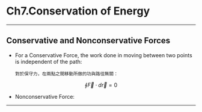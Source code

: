 # Ch7.Conservation of Energy

---

## Conservative and Nonconservative Forces

* For a Conservative Force, the work done in moving between two points is independent of the path:

  `對於保守力，在兩點之間移動所做的功與路徑無關：`

$$\oint \vec{F} \cdot d \vec{r}=0$$

* Nonconservative Force:

---
